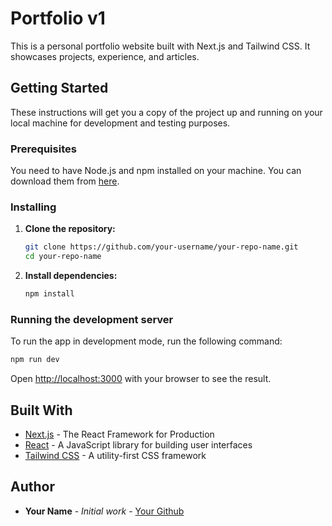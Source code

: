 # Portfolio v1

This is a personal portfolio website built with Next.js and Tailwind CSS. It showcases projects, experience, and articles.

## Getting Started

These instructions will get you a copy of the project up and running on your local machine for development and testing purposes.

### Prerequisites

You need to have Node.js and npm installed on your machine. You can download them from [here](https://nodejs.org/).

### Installing

1. **Clone the repository:**
   ```bash
   git clone https://github.com/your-username/your-repo-name.git
   cd your-repo-name
   ```
2. **Install dependencies:**
   ```bash
   npm install
   ```

### Running the development server

To run the app in development mode, run the following command:
```bash
npm run dev
```
Open [http://localhost:3000](http://localhost:3000) with your browser to see the result.

## Built With

* [Next.js](https://nextjs.org/) - The React Framework for Production
* [React](https://reactjs.org/) - A JavaScript library for building user interfaces
* [Tailwind CSS](https://tailwindcss.com/) - A utility-first CSS framework

## Author

* **Your Name** - *Initial work* - [Your Github](https://github.com/your-username)
